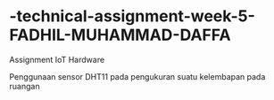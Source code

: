 # -technical-assignment-week-5-FADHIL-MUHAMMAD-DAFFA
Assignment IoT Hardware

Penggunaan sensor DHT11 pada pengukuran suatu kelembapan pada ruangan